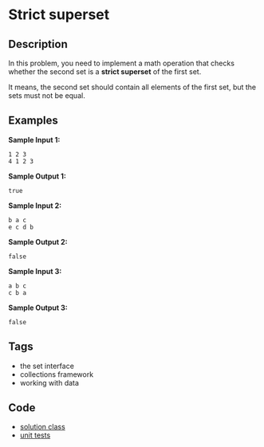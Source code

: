 # Strict superset
## Description
In this problem, you need to implement a math operation that checks whether the second set is a **strict superset** of the first set.

It means, the second set should contain all elements of the first set, but the sets must not be equal.

## Examples
**Sample Input 1:**
```console
1 2 3
4 1 2 3
```

**Sample Output 1:**
```console
true
```

**Sample Input 2:**
```console
b a c
e c d b
```

**Sample Output 2:**
```console
false
```

**Sample Input 3:**
```console
a b c
c b a
```

**Sample Output 3:**
```console
false
```

## Tags
- the set interface
- collections framework
- working with data

## Code
- [solution class](./src/main/java/dev/nj/solutions/SetStrict.java)
- [unit tests](./src/test/java/SetStrictTest.java)